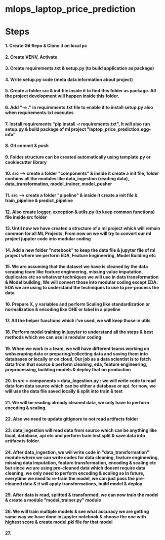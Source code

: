 # mlops_laptop_price_prediction

# Steps
#### 1. Create Git Repo & Clone it on local pc
#### 2. Create VENV, Activate
#### 3. Create requirements.txt & setup.py (to build application as package)
#### 4. Write setup.py code (meta data information about project)
#### 5. Create a folder src & __init__ file inside it to find this folder as package. All the project development will happen inside this folder.
#### 6. Add "-e ." in requirements.txt file to enable it to install setup.py also when requirements.txt executes
#### 7. Install requirements "pip install -r requirements.txt", It will also run setup.py & build package of ml project "laptop_price_prediction.egg-info"
#### 8. Git commit & push
#### 9. Folder structure can be created automatically using template.py or cookiecutter library
#### 10. src --> create a folder "components" & inside it create a __init__ file, folder contains all the modules like data_ingestion (reading data), data_transformation, model_trainer, model_pusher
#### 11. src --> create a folder "pipeline" & inside it create a __init__ file & train_pipeline & predict_pipeline
#### 12. Also create logger, exception & utils.py (to keep common functions) file inside src folder


#### 13. Until now we have created a structure of a ml project which will remain common for all ML Projects, From now on we will try to convert our ml project jupyter code into modular coding
#### 14. Add a new folder "notebook" to keep the data file & jupyter file of ml project where we perform EDA, Feature Engineering, Model Building etc
#### 15. We are assuming that the dataset we have is cleaned by the data scraping team like feature engineering, missing value imputation, duplicates etc so whatever techniques we will use in data transformation & Model building, We will convert those into modular coding except EDA. EDA we are using to understand the techniques to use to pre-process the data
#### 16. Prepare X, y variables and perform Scaling like standardization or normalization & encoding like OHE or label in a pipeline
#### 17. All the helper functions which i've used, we will keep those in utils
#### 18. Perform model training in jupyter to understand all the steps & best methods which we can use in modular coding
#### 19. When we work in a team, we will have different teams working on webscraping data or preparing/collecting data and saving them into databases or locally or on cloud, Our job as a data scientist is to fetch data from that source & perform cleaning, eda, feature engineering, preprocessing, building models & deploy that on production
#### 20. In src > components > data_ingestion.py : we will write code to read data fom data source which can be either a database or api. for now, we will use the data file saved locally & split into train & test
#### 21. We will be reading already cleaned data, we only have to perform encoding & scaling.
#### 22. Also we need to update gitignore to not read artifacts folder
#### 23. data_ingestion will read data from source which can be anything like local, database, api etc and perform train test split & save data into artifacats folder.
#### 24. After data_ingestion, we will write code in "data_transformation" module where we can write codes for data cleaning, feature engineering, missing data imputation, feature transformation, encoding & scaling etc but since we are using pre-cleaned data which doesnt require data cleaning, we only need to perform encoding & scaling so In future, everytime we need to re-train the model, we can just pass the pre-cleaned data & it will apply transformations, build model & deploy
#### 25. After data is read, splitted & transformed, we can now train the model & create a module "model_trainer.py" module
#### 26. We will train multiple models & see what accuracy we are getting same way we have done in jupyter notebook & choose the one with highest score & create model.pkl file for that model
#### 27. 